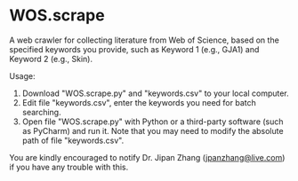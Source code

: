 # WOS.scrape
A web crawler for collecting literature from Web of Science, based on the specified keywords you provide, such as Keyword 1 (e.g., GJA1) and Keyword 2 (e.g., Skin).

Usage:
1. Download "WOS.scrape.py" and "keywords.csv" to your local computer.
2. Edit file "keywords.csv", enter the keywords you need for batch searching.
3. Open file "WOS.scrape.py" with Python or a third-party software (such as PyCharm) and run it. Note that you may need to modify the absolute path of file "keywords.csv".

You are kindly encouraged to notify Dr. Jipan Zhang (jpanzhang@live.com) if you have any trouble with this.
